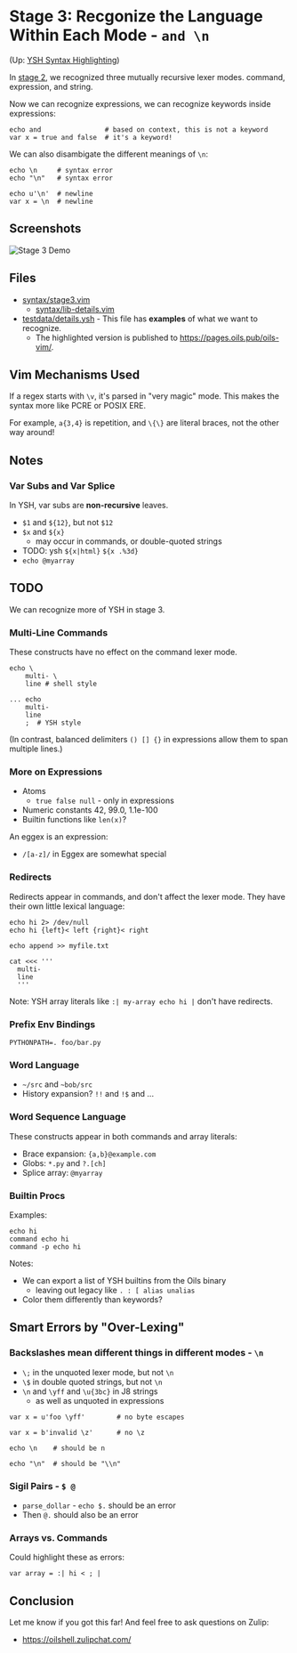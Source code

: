 Stage 3: Recgonize the Language Within Each Mode - `and \n`
====

(Up: [YSH Syntax Highlighting](algorithms.md))

In [stage 2](stage2.md), we recognized three mutually recursive lexer modes.
command, expression, and string.

Now we can recognize expressions, we can recognize keywords inside expressions:

    echo and                # based on context, this is not a keyword
    var x = true and false  # it's a keyword!

We can also disambigate the different meanings of `\n`:

    echo \n     # syntax error
    echo "\n"   # syntax error

    echo u'\n'  # newline
    var x = \n  # newline

## Screenshots

![Stage 3 Demo](https://pages.oils.pub/oils-vim/screenshots/stage3-demo.png)

## Files

- [syntax/stage3.vim](../syntax/stage3.vim)
  - [syntax/lib-details.vim](../syntax/lib-details.vim)
- [testdata/details.ysh](../testdata/details.ysh) - This file has **examples**
  of what we want to recognize.
  - The highlighted version is published to <https://pages.oils.pub/oils-vim/>.

## Vim Mechanisms Used

If a regex starts with `\v`, it's parsed in "very magic" mode.  This makes the
syntax more like PCRE or POSIX ERE.

For example, `a{3,4}` is repetition, and `\{\}` are literal braces, not the
other way around!

## Notes

### Var Subs and Var Splice

In YSH, var subs are **non-recursive** leaves. 

- `$1` and `${12}`, but not `$12`
- `$x` and `${x}`
  - may occur in commands, or double-quoted strings
- TODO: ysh `${x|html}` `${x .%3d}`
- `echo @myarray`

## TODO

We can recognize more of YSH in stage 3.

### Multi-Line Commands

These constructs have no effect on the command lexer mode.

```
echo \
    multi- \
    line # shell style

... echo
    multi-
    line
    ;  # YSH style
```

(In contrast, balanced delimiters `() [] {}` in expressions allow them to span
multiple lines.)

### More on Expressions

- Atoms
  - `true false null` - only in expressions
- Numeric constants 42, 99.0, 1.1e-100
- Builtin functions like `len(x)`?

An eggex is an expression:

- `/[a-z]/` in Eggex are somewhat special

### Redirects

Redirects appear in commands, and don't affect the lexer mode.  They have their
own little lexical language:

    echo hi 2> /dev/null
    echo hi {left}< left {right}< right

    echo append >> myfile.txt

    cat <<< '''
      multi-
      line
      '''

Note: YSH array literals like `:| my-array echo hi |` don't have redirects.

### Prefix Env Bindings

    PYTHONPATH=. foo/bar.py

### Word Language

- `~/src` and `~bob/src`
- History expansion?  `!!` and `!$` and ...

### Word Sequence Language

These constructs appear in both commands and array literals:

- Brace expansion: `{a,b}@example.com`
- Globs: `*.py` and `?.[ch]`
- Splice array: `@myarray`

### Builtin Procs


Examples:

    echo hi
    command echo hi
    command -p echo hi

Notes:

- We can export a list of YSH builtins from the Oils binary
  - leaving out legacy like `. : [ alias unalias`
- Color them differently than keywords?

## Smart Errors by "Over-Lexing" 

### Backslashes mean different things in different modes - `\n`

- `\;` in the unquoted lexer mode, but not `\n`
- `\$` in double quoted strings, but not `\n`
- `\n` and `\yff` and `\u{3bc}` in J8 strings
  - as well as unquoted in expressions

```   
var x = u'foo \yff'        # no byte escapes

var x = b'invalid \z'      # no \z

echo \n    # should be n

echo "\n"  # should be "\\n"
```   

### Sigil Pairs - `$ @`

- `parse_dollar` - `echo $.` should be an error
- Then `@.` should also be an error

### Arrays vs. Commands

Could highlight these as errors:

    var array = :| hi < ; |

## Conclusion

Let me know if you got this far!  And feel free to ask questions on Zulip:

- <https://oilshell.zulipchat.com/>
